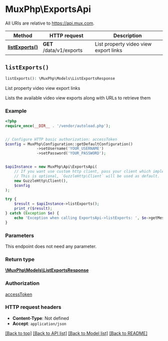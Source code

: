 # MuxPhp\ExportsApi

All URIs are relative to https://api.mux.com.

Method | HTTP request | Description
------------- | ------------- | -------------
[**listExports()**](ExportsApi.md#listExports) | **GET** /data/v1/exports | List property video view export links


## `listExports()`

```php
listExports(): \MuxPhp\Models\ListExportsResponse
```

List property video view export links

Lists the available video view exports along with URLs to retrieve them

### Example

```php
<?php
require_once(__DIR__ . '/vendor/autoload.php');


// Configure HTTP basic authorization: accessToken
$config = MuxPhp\Configuration::getDefaultConfiguration()
              ->setUsername('YOUR_USERNAME')
              ->setPassword('YOUR_PASSWORD');


$apiInstance = new MuxPhp\Api\ExportsApi(
    // If you want use custom http client, pass your client which implements `GuzzleHttp\ClientInterface`.
    // This is optional, `GuzzleHttp\Client` will be used as default.
    new GuzzleHttp\Client(),
    $config
);

try {
    $result = $apiInstance->listExports();
    print_r($result);
} catch (Exception $e) {
    echo 'Exception when calling ExportsApi->listExports: ', $e->getMessage(), PHP_EOL;
}
```

### Parameters

This endpoint does not need any parameter.

### Return type

[**\MuxPhp\Models\ListExportsResponse**](../Model/ListExportsResponse.md)

### Authorization

[accessToken](../../README.md#accessToken)

### HTTP request headers

- **Content-Type**: Not defined
- **Accept**: `application/json`

[[Back to top]](#) [[Back to API list]](../../README.md#endpoints)
[[Back to Model list]](../../README.md#models)
[[Back to README]](../../README.md)
